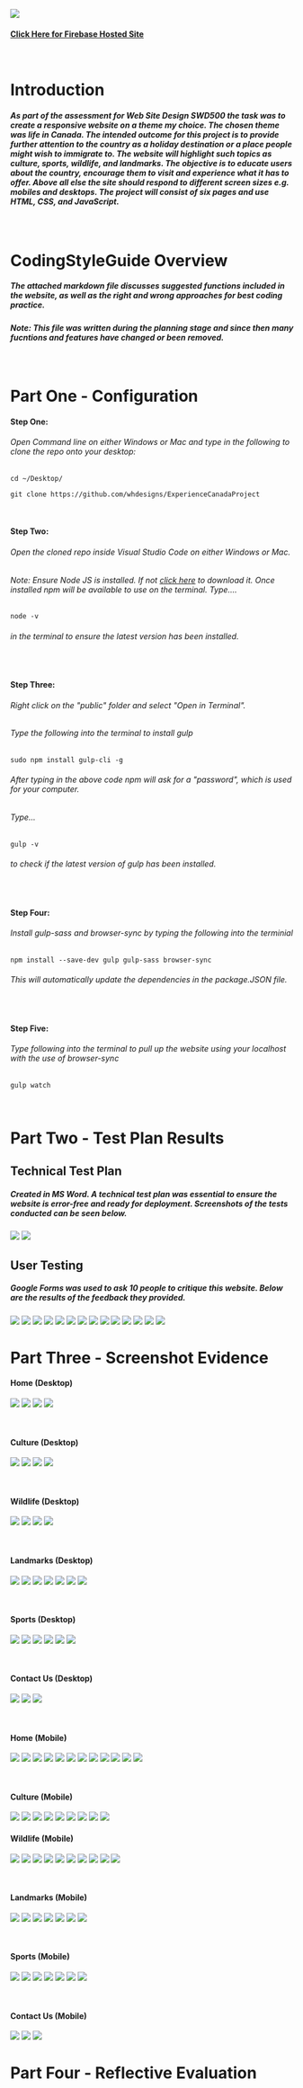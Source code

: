 ![](public/imgs/logo.png)

#### [Click Here for Firebase Hosted Site](https://experiencecanada.web.app/)

 <br /> 

# Introduction
##### As part of the assessment for Web Site Design SWD500 the task was to create a responsive website on a theme my choice. The chosen theme was life in Canada. The intended outcome for this project is to provide further attention to the country as a holiday destination or a place people might wish to immigrate to. The website will highlight such topics as culture, sports, wildlife, and landmarks. The objective is to educate users about the country, encourage them to visit and experience what it has to offer. Above all else the site should respond to different screen sizes e.g. mobiles and desktops. The project will consist of six pages and use HTML, CSS, and JavaScript.

 <br /> 

# CodingStyleGuide Overview 
##### The attached markdown file discusses suggested functions included in the website, as well as the right and wrong approaches for best coding practice. 
##### Note: This file was written during the planning stage and since then many fucntions and features have changed or been removed. 

 <br /> 

# Part One - Configuration

#### Step One: 
###### Open Command line on either Windows or Mac and type in the following to clone the repo onto your desktop:

```
cd ~/Desktop/

git clone https://github.com/whdesigns/ExperienceCanadaProject
```

 <br /> 
 
#### Step Two:
###### Open the cloned repo inside Visual Studio Code on either Windows or Mac.

###### Note: Ensure Node JS is installed. If not [click here](https://nodejs.org/en/) to download it. Once installed npm will be available to use on the terminal. Type....
 
 ```
node -v
 ```
###### in the terminal to ensure the latest version has been installed. 

  <br /> 

#### Step Three:
###### Right click on the "public" folder and select "Open in Terminal". 
###### Type the following into the terminal to install gulp

 ```
sudo npm install gulp-cli -g
 ```
###### After typing in the above code npm will ask for a "password", which is used for your computer.
 
###### Type...

 ```
gulp -v
 ```
###### to check if the latest version of gulp has been installed.

  <br />

#### Step Four: 
###### Install gulp-sass and browser-sync by typing the following into the terminial 

 ```
npm install --save-dev gulp gulp-sass browser-sync
 ```
###### This will automatically update the dependencies in the package.JSON file.
 
   <br />

#### Step Five:
###### Type following into the terminal to pull up the website using your localhost with the use of browser-sync


 ```
gulp watch
 ```

  <br /> 
  
# Part Two - Test Plan Results  

## Technical Test Plan
##### Created in MS Word. A technical test plan was essential to ensure the website is error-free and ready for deployment. Screenshots of the tests conducted can be seen below. 
![](public/imgs/TechTest1.png)
![](public/imgs/TechTest2.png)

## User Testing
##### Google Forms was used to ask 10 people to critique this website. Below are the results of the feedback they provided.
![](public/imgs/usertesting1.png)
![](public/imgs/usertesting2.png)
![](public/imgs/usertesting3.png)
![](public/imgs/usertesting4.png)
![](public/imgs/usertesting5.png)
![](public/imgs/usertesting6.png)
![](public/imgs/usertesting7.png)
![](public/imgs/usertesting8.png)
![](public/imgs/usertesting9.png)
![](public/imgs/usertesting10.png)
![](public/imgs/usertesting11.png)
![](public/imgs/usertesting12.png)
![](public/imgs/usertesting13.png)
![](public/imgs/usertesting14.png)

# Part Three - Screenshot Evidence

#### Home (Desktop)
![](public/imgs/Home0.png)
![](public/imgs/Home1.png)
![](public/imgs/Home2.png)
![](public/imgs/Home3.png)
 
  <br /> 

#### Culture (Desktop)
![](public/imgs/Culture0.png)
![](public/imgs/Culture1.1.png)
![](public/imgs/Culture2.png)
![](public/imgs/Culture3.png)

 <br /> 

#### Wildlife (Desktop)
![](public/imgs/Wildlife0.png)
![](public/imgs/Wildlife1.png)
![](public/imgs/WIldlife2.png)
![](public/imgs/Wildlife3.png)

 <br /> 

#### Landmarks (Desktop)
![](public/imgs/Landmarks0.png)
![](public/imgs/Landmarks1.png)
![](public/imgs/Landmarks2.png)
![](public/imgs/Landmarks3.png)
![](public/imgs/Landmark4.png)
![](public/imgs/Landmarks5.png)
![](public/imgs/Landmarks6.png)

 <br /> 

#### Sports (Desktop)
![](public/imgs/Sports0.png)
![](public/imgs/Sports1.png)
![](public/imgs/Sports2.png)
![](public/imgs/Sports3.png)
![](public/imgs/Sports4.png)
![](public/imgs/Sports5.png)

 <br /> 

#### Contact Us (Desktop)
![](public/imgs/Contact0.png)
![](public/imgs/Contact1.png)
![](public/imgs/Contact2.png)

 <br /> 

#### Home (Mobile)
![](public/imgs/HomeMobile1.png)
![](public/imgs/HomeMenu.png)
![](public/imgs/HomeMobile2.png)
![](public/imgs/HomeMobile3.png)
![](public/imgs/Feedback1.png)
![](public/imgs/Feedback2.png)
![](public/imgs/Feedback3.png)
![](public/imgs/HomeMobile4.png)
![](public/imgs/HomeMobile5.png)
![](public/imgs/HomeMobile6.png)
![](public/imgs/HomeMobile7.png)
![](public/imgs/HomeMobile8.png)

 <br /> 

#### Culture (Mobile)
![](public/imgs/CultureMobile.png)
![](public/imgs/CultureMobile1.png)
![](public/imgs/CultureMobile2.png)
![](public/imgs/CultureMobile3.png)
![](public/imgs/CultureMobile4.png)
![](public/imgs/CultureMobile5.png)
![](public/imgs/CultureMobile6.png)
![](public/imgs/CultureMobile7.png)
![](public/imgs/CultureMobile8.png)


#### Wildlife (Mobile)
![](public/imgs/WildlifeMobile.png)
![](public/imgs/WildlifeMobile1.png)
![](public/imgs/WildlifeMobile2.png)
![](public/imgs/WildlifeMobile3.png)
![](public/imgs/WildlifeMobile4.png)
![](public/imgs/WildlifeMobile5.png)
![](public/imgs/WildlifeMobile6.png)
![](public/imgs/WildlifeMobile7.png)
![](public/imgs/WildlifeMobile8.png)
![](public/imgs/WildlifeMobile9.png)

 <br /> 

#### Landmarks (Mobile)
![](public/imgs/LandmarksMobile1.png)
![](public/imgs/LandmarksMobile2.png)
![](public/imgs/LandmarksMobile3.png)
![](public/imgs/LandmarksMobile4.png)
![](public/imgs/LandmarksMobile5.png)
![](public/imgs/LandmarksMobile6.png)
![](public/imgs/LandmarksMobile7.png)

 <br /> 

#### Sports (Mobile)
![](public/imgs/SportsMobile1.png)
![](public/imgs/SportsMobile2.png)
![](public/imgs/SportsMobile3.png)
![](public/imgs/SportsMobile4.png)
![](public/imgs/SportsMobile5.png)
![](public/imgs/SportsMobile6.png)
![](public/imgs/SportsMobile7.png)

 <br /> 

#### Contact Us (Mobile)
![](public/imgs/ContactMobile0.png)
![](public/imgs/ContactMobile1.png)
![](public/imgs/ContactMobile3.png)


# Part Four - Reflective Evaluation
